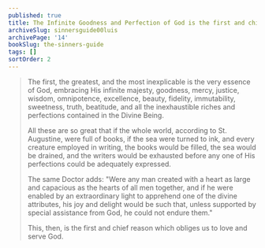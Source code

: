 ```yaml
---
published: true
title: The Infinite Goodness and Perfection of God is the first and chief reason to Love and Serve Him
archiveSlug: sinnersguide00luis
archivePage: '14'
bookSlug: the-sinners-guide
tags: []
sortOrder: 2
---
```


> The first, the greatest, and the most inexplicable is the very essence of God, embracing His infinite majesty, goodness, mercy, justice, wisdom, omnipotence, excellence, beauty, fidelity, immutability, sweetness, truth, beatitude, and all the inexhaustible riches and perfections contained in the Divine Being.
>
> All these are so great that if the whole world, according to St. Augustine, were full of books, if the sea were turned to ink, and every creature employed in writing, the books would be filled, the sea would be drained, and the writers would be exhausted before any one of His perfections could be adequately expressed.
>
> The same Doctor adds: "Were any man created with a heart as large and capacious as the hearts of all men together, and if he were enabled by an extraordinary light to apprehend one of the divine attributes, his joy and delight would be such that, unless supported by special assistance from God, he could not endure them."
>
> This, then, is the first and chief reason which obliges us to love and serve God.
